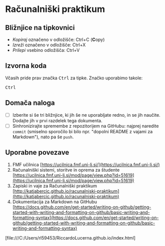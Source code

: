 <!-- glavni naslov -->
# Računalniški praktikum
<!-- To je komentar, ki bo na prikazanem Markdown-u skrit. 
     V tem besedilu so v komentarjih napisana navodila za reševanje. -->

<!-- 2. nivojski razdelek -->
## Bližnjice na tipkovnici

* _Kopiraj_ označeno v odložišče: Ctrl+C (**C**opy)
* _Izreži_ označeno v odložišče: Ctrl+X
* _Prilepi_ vsebino odložišča: Ctrl+V

<!-- 2. nivojski razdelek -->
## Izvorna koda

Včasih pride prav značka <kbd>Ctrl</kbd> za tipke. Značko uporabimo takole: 

<!-- začetek bloka z izvorno kodo -->
<kbd>Ctrl</kbd>
<!-- konec bloka z izvorno kodo -->

<!-- 2. nivojski razdelek -->
## Domača naloga

<!-- Spodnji seznam bo pripravil seznam nalog. Na GitHubu bodo lepo vidna potrditvena polja, 
     VSCode pa bo prikazal samo oglate oklepaje. Ko nalogo opravite, si to lahko zabeležite tako,
     da spremenite [ ] v [x]. -->
- [ ] Izberite si še tri bližnjice, ki jih še ne uporabljate redno, in se jih naučite. 
      Dodajte jih v prvi razdelek tega dokumenta.
- [ ] Sinhronizirajte spremembe z repozitorijem na GitHubu: najprej naredite `commit` (smiselno sporočilo bi bilo npr. "dopolni README z vajami za Markdown"), nato pa še `push`.

<!-- 2. nivojski razdelek -->
## Uporabne povezave

1. FMF učilnica [https://ucilnica.fmf.uni-lj.si/](https://ucilnica.fmf.uni-lj.si/) <!-- https://ucilnica.fmf.uni-lj.si/ -->
2. Računalniški sistemi, storitve in oprema za študente [https://ucilnica.fmf.uni-lj.si/mod/page/view.php?id=51619](https://ucilnica.fmf.uni-lj.si/mod/page/view.php?id=51619) <!-- https://ucilnica.fmf.uni-lj.si/mod/page/view.php?id=51619 -->
3. Zapiski in vaje za Računalniški praktikum [http://katjabercic.github.io/racunalniski-praktikum](http://katjabercic.github.io/racunalniski-praktikum) <!-- http://katjabercic.github.io/racunalniski-praktikum -->
4. Dokumentacija za Markdown na GitHubu [https://docs.github.com/en/get-started/writing-on-github/getting-started-with-writing-and-formatting-on-github/basic-writing-and-formatting-syntax](https://docs.github.com/en/get-started/writing-on-github/getting-started-with-writing-and-formatting-on-github/basic-writing-and-formatting-syntax) <!-- https://docs.github.com/en/get-started/writing-on-github/getting-started-with-writing-and-formatting-on-github/basic-writing-and-formatting-syntax -->

[file:///C:/Users/rl59453/RiccardoLucerna.github.io/index.html]